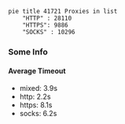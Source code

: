 
```mermaid
pie title 41721 Proxies in list
    "HTTP" : 28110
    "HTTPS": 9886
    "SOCKS" : 10296
```

### Some Info
#### Average Timeout

- mixed: 3.9s
- http: 2.2s
- https: 8.1s
- socks: 6.2s